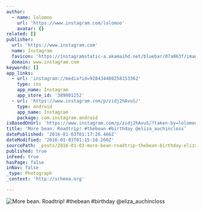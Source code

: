 ```yaml
---
author:
  - name: lolomoo
    url: 'https://www.instagram.com/lolomoo'
    avatar: {}
related: []
publisher:
  url: 'https://www.instagram.com'
  name: Instagram
  favicon: 'https://instagramstatic-a.akamaihd.net/bluebar/07a863f/images/ico/favicon.ico'
  domain: www.instagram.com
keywords: []
app_links:
  - url: 'instagram://media?id=928434480258153362'
    type: ios
    app_name: Instagram
    app_store_id: '389801252'
  - url: 'https://www.instagram.com/p/zidj2hAvuS/'
    type: android
    app_name: Instagram
    package: com.instagram.android
isBasedOnUrl: 'https://www.instagram.com/p/zidj2hAvuS/?taken-by=lolomoo'
title: 'More bean. Roadtrip! #thebean #birthday @eliza_auchincloss'
datePublished: '2016-01-03T01:17:26.466Z'
dateModified: '2016-01-03T01:15:18.260Z'
sourcePath: _posts/2016-01-03-more-bean-roadtrip-thebean-birthday-eliza_auchincloss.md
published: true
inFeed: true
hasPage: false
inNav: false
_type: Photograph
_context: 'http://schema.org'

---
```

![More bean&period; Roadtrip&excl; &num;thebean &num;birthday &commat;eliza&lowbar;auchincloss](https://scontent.cdninstagram.com/hphotos-xtp1/t51.2885-15/e15/10995246_1548935282045716_1343046555_n.jpg)